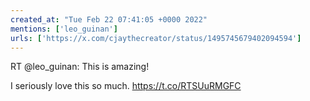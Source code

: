 ```yaml
---
created_at: "Tue Feb 22 07:41:05 +0000 2022"
mentions: ['leo_guinan']
urls: ['https://x.com/cjaythecreator/status/1495745679402094594']
---
```


RT @leo_guinan: This is amazing!

I seriously love this so much. https://t.co/RTSUuRMGFC